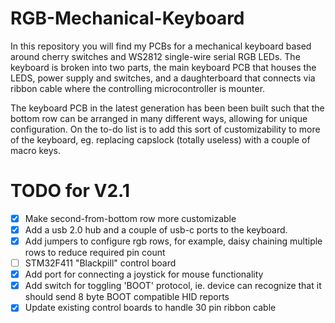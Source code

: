 # RGB-Mechanical-Keyboard

In this repository you will find my PCBs for a mechanical keyboard based around cherry switches and WS2812 single-wire serial RGB LEDs.
The keyboard is broken into two parts, the main keyboard PCB that houses the LEDS, power supply and switches, and a daughterboard that connects via ribbon cable where the controlling microcontroller is mounter.

The keyboard PCB in the latest generation has been been built such that the bottom row can be arranged in many different ways, allowing for unique configuration.
On the to-do list is to add this sort of customizability to more of the keyboard, eg. replacing capslock (totally useless) with a couple of macro keys.

# TODO for V2.1

- [x] Make second-from-bottom row more customizable
- [x] Add a usb 2.0 hub and a couple of usb-c ports to the keyboard.
- [X] Add jumpers to configure rgb rows, for example, daisy chaining multiple rows to reduce required pin count
- [ ] STM32F411 "Blackpill" control board
- [X] Add port for connecting a joystick for mouse functionality
- [X] Add switch for toggling 'BOOT' protocol, ie. device can recognize that it should send 8 byte BOOT compatible HID reports
- [X] Update existing control boards to handle 30 pin ribbon cable
